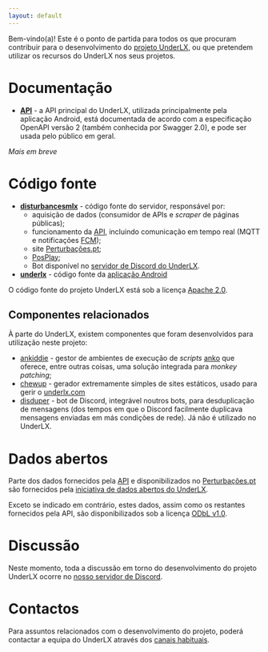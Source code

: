 ```yaml
---
layout: default
---
```


Bem-vindo(a)!
Este é o ponto de partida para todos os que procuram contribuir para o desenvolvimento do [projeto UnderLX](https://underlx.com/about), ou que pretendem utilizar os recursos do UnderLX nos seus projetos.

# Documentação

 - **[API](./api)** - a API principal do UnderLX, utilizada principalmente pela aplicação Android, está documentada de acordo com a especificação OpenAPI versão 2 (também conhecida por Swagger 2.0), e pode ser usada pelo público em geral.

_Mais em breve_

# Código fonte

 - **[disturbancesmlx](https://github.com/underlx/disturbancesmlx)** - código fonte do servidor, responsável por:
   - aquisição de dados (consumidor de APIs e _scraper_ de páginas públicas);
   - funcionamento da [API](./api), incluindo comunicação em tempo real (MQTT e notificações [FCM](https://firebase.google.com/docs/cloud-messaging/));
   - site [Perturbações.pt](https://perturbacoes.pt);
   - [PosPlay](https://posplay.underlx.com);
   - Bot disponível no [servidor de Discord do UnderLX](https://perturbacoes.pt/discord).
 - **[underlx](https://github.com/underlx/underlx)** - código fonte da [aplicação Android](https://play.google.com/store/apps/details?id=im.tny.segvault.disturbances)

O código fonte do projeto UnderLX está sob a licença [Apache 2.0](http://www.apache.org/licenses/LICENSE-2.0).

## Componentes relacionados

À parte do UnderLX, existem componentes que foram desenvolvidos para utilização neste projeto:

 - [ankiddie](https://github.com/gbl08ma/ankiddie) - gestor de ambientes de execução de _scripts_ [anko](https://github.com/mattn/anko/) que oferece, entre outras coisas, uma solução integrada para _monkey patching_;
 - [chewup](https://github.com/gbl08ma/chewup) - gerador extremamente simples de sites estáticos, usado para gerir o [underlx.com](https://underlx.com)
 - [disduper](https://github.com/gbl08ma/disduper) - bot de Discord, integrável noutros bots, para desduplicação de mensagens (dos tempos em que o Discord facilmente duplicava mensagens enviadas em más condições de rede). Já não é utilizado no UnderLX.

# Dados abertos

Parte dos dados fornecidos pela [API](./api) e disponibilizados no [Perturbações.pt](https://perturbacoes.pt) são fornecidos pela [iniciativa de dados abertos do UnderLX](https://github.com/underlx/data).

Exceto se indicado em contrário, estes dados, assim como os restantes fornecidos pela API, são disponibilizados sob a licença [ODbL v1.0](https://opendatacommons.org/licenses/odbl/1-0/index.html).

# Discussão

Neste momento, toda a discussão em torno do desenvolvimento do projeto UnderLX ocorre no [nosso servidor de Discord](https://perturbacoes.pt/discord).

# Contactos

Para assuntos relacionados com o desenvolvimento do projeto, poderá contactar a equipa do UnderLX através dos [canais habituais](https://underlx.com/contact).